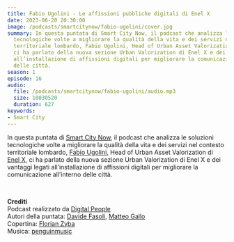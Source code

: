 ```yaml
---
title: Fabio Ugolini - Le affissioni pubbliche digitali di Enel X
date: 2023-06-20 20:30:00
image: /podcasts/smartcitynow/fabio-ugolini/cover.jpg
summary: In questa puntata di Smart City Now, il podcast che analizza le soluzioni
  tecnologiche volte a migliorare la qualità della vita e dei servizi nel contesto
  territoriale lombardo, Fabio Ugolini, Head of Urban Asset Valorization di Enel X,
  ci ha parlato della nuova sezione Urban Valorization di Enel X e dei vantaggi legati
  all’installazione di affissioni digitali per migliorare la comunicazione all’interno
  delle città.
season: 1
episode: 16
audio:
  file: /podcasts/smartcitynow/fabio-ugolini/audio.mp3
  size: 10030520
  duration: 627
keywords:
- Smart City
---
```


In questa puntata di [Smart City Now](https://www.smartcitynow.it/), il podcast che analizza le soluzioni tecnologiche volte a migliorare la qualità della vita e dei servizi nel contesto territoriale lombardo, [Fabio Ugolini](https://www.linkedin.com/in/fabio-ugolini-ab2784a/), Head of Urban Asset Valorization di [Enel X](https://www.enelx.com/it/it/istituzioni/urban-asset-valorization?ecid=Display-Smartcitynow-IT_eCity_072023_IT-podcast-UrbanAssetValorization), ci ha parlato della nuova sezione Urban Valorization di Enel X e dei vantaggi legati all’installazione di affissioni digitali per migliorare la comunicazione all’interno delle città.

<br>

**Crediti**<br>
Podcast realizzato da [Digital People](https://w3id.org/digitalpeople)<br>
Autori della puntata: [Davide Fasoli](https://www.linkedin.com/in/davide-fasoli-2b3246179/), [Matteo Gallo](https://www.linkedin.com/in/matteo-gallo-4a5ab31a8/)<br>
Copertina: [Florian Zyba](https://www.linkedin.com/in/florian-zyba/)<br>
Musica: [penguinmusic](https://pixabay.com/users/penguinmusic-24940186/)